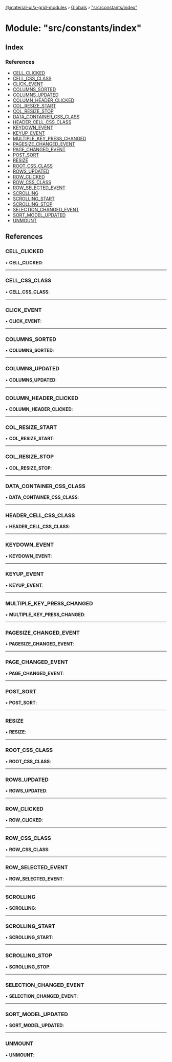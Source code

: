 [@material-ui/x-grid-modules](../README.md) › [Globals](../globals.md) › ["src/constants/index"](_src_constants_index_.md)

# Module: "src/constants/index"

## Index

### References

* [CELL_CLICKED](_src_constants_index_.md#cell_clicked)
* [CELL_CSS_CLASS](_src_constants_index_.md#cell_css_class)
* [CLICK_EVENT](_src_constants_index_.md#click_event)
* [COLUMNS_SORTED](_src_constants_index_.md#columns_sorted)
* [COLUMNS_UPDATED](_src_constants_index_.md#columns_updated)
* [COLUMN_HEADER_CLICKED](_src_constants_index_.md#column_header_clicked)
* [COL_RESIZE_START](_src_constants_index_.md#col_resize_start)
* [COL_RESIZE_STOP](_src_constants_index_.md#col_resize_stop)
* [DATA_CONTAINER_CSS_CLASS](_src_constants_index_.md#data_container_css_class)
* [HEADER_CELL_CSS_CLASS](_src_constants_index_.md#header_cell_css_class)
* [KEYDOWN_EVENT](_src_constants_index_.md#keydown_event)
* [KEYUP_EVENT](_src_constants_index_.md#keyup_event)
* [MULTIPLE_KEY_PRESS_CHANGED](_src_constants_index_.md#multiple_key_press_changed)
* [PAGESIZE_CHANGED_EVENT](_src_constants_index_.md#pagesize_changed_event)
* [PAGE_CHANGED_EVENT](_src_constants_index_.md#page_changed_event)
* [POST_SORT](_src_constants_index_.md#post_sort)
* [RESIZE](_src_constants_index_.md#resize)
* [ROOT_CSS_CLASS](_src_constants_index_.md#root_css_class)
* [ROWS_UPDATED](_src_constants_index_.md#rows_updated)
* [ROW_CLICKED](_src_constants_index_.md#row_clicked)
* [ROW_CSS_CLASS](_src_constants_index_.md#row_css_class)
* [ROW_SELECTED_EVENT](_src_constants_index_.md#row_selected_event)
* [SCROLLING](_src_constants_index_.md#scrolling)
* [SCROLLING_START](_src_constants_index_.md#scrolling_start)
* [SCROLLING_STOP](_src_constants_index_.md#scrolling_stop)
* [SELECTION_CHANGED_EVENT](_src_constants_index_.md#selection_changed_event)
* [SORT_MODEL_UPDATED](_src_constants_index_.md#sort_model_updated)
* [UNMOUNT](_src_constants_index_.md#unmount)

## References

###  CELL_CLICKED

• **CELL_CLICKED**:

___

###  CELL_CSS_CLASS

• **CELL_CSS_CLASS**:

___

###  CLICK_EVENT

• **CLICK_EVENT**:

___

###  COLUMNS_SORTED

• **COLUMNS_SORTED**:

___

###  COLUMNS_UPDATED

• **COLUMNS_UPDATED**:

___

###  COLUMN_HEADER_CLICKED

• **COLUMN_HEADER_CLICKED**:

___

###  COL_RESIZE_START

• **COL_RESIZE_START**:

___

###  COL_RESIZE_STOP

• **COL_RESIZE_STOP**:

___

###  DATA_CONTAINER_CSS_CLASS

• **DATA_CONTAINER_CSS_CLASS**:

___

###  HEADER_CELL_CSS_CLASS

• **HEADER_CELL_CSS_CLASS**:

___

###  KEYDOWN_EVENT

• **KEYDOWN_EVENT**:

___

###  KEYUP_EVENT

• **KEYUP_EVENT**:

___

###  MULTIPLE_KEY_PRESS_CHANGED

• **MULTIPLE_KEY_PRESS_CHANGED**:

___

###  PAGESIZE_CHANGED_EVENT

• **PAGESIZE_CHANGED_EVENT**:

___

###  PAGE_CHANGED_EVENT

• **PAGE_CHANGED_EVENT**:

___

###  POST_SORT

• **POST_SORT**:

___

###  RESIZE

• **RESIZE**:

___

###  ROOT_CSS_CLASS

• **ROOT_CSS_CLASS**:

___

###  ROWS_UPDATED

• **ROWS_UPDATED**:

___

###  ROW_CLICKED

• **ROW_CLICKED**:

___

###  ROW_CSS_CLASS

• **ROW_CSS_CLASS**:

___

###  ROW_SELECTED_EVENT

• **ROW_SELECTED_EVENT**:

___

###  SCROLLING

• **SCROLLING**:

___

###  SCROLLING_START

• **SCROLLING_START**:

___

###  SCROLLING_STOP

• **SCROLLING_STOP**:

___

###  SELECTION_CHANGED_EVENT

• **SELECTION_CHANGED_EVENT**:

___

###  SORT_MODEL_UPDATED

• **SORT_MODEL_UPDATED**:

___

###  UNMOUNT

• **UNMOUNT**:
